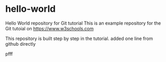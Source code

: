  # hello-world
Hello World repository for Git tutorial
This is an example repository for the Git tutoial on https://www.w3schools.com

This repository is built step by step in the tutorial.
added one line from github directly

pfff
